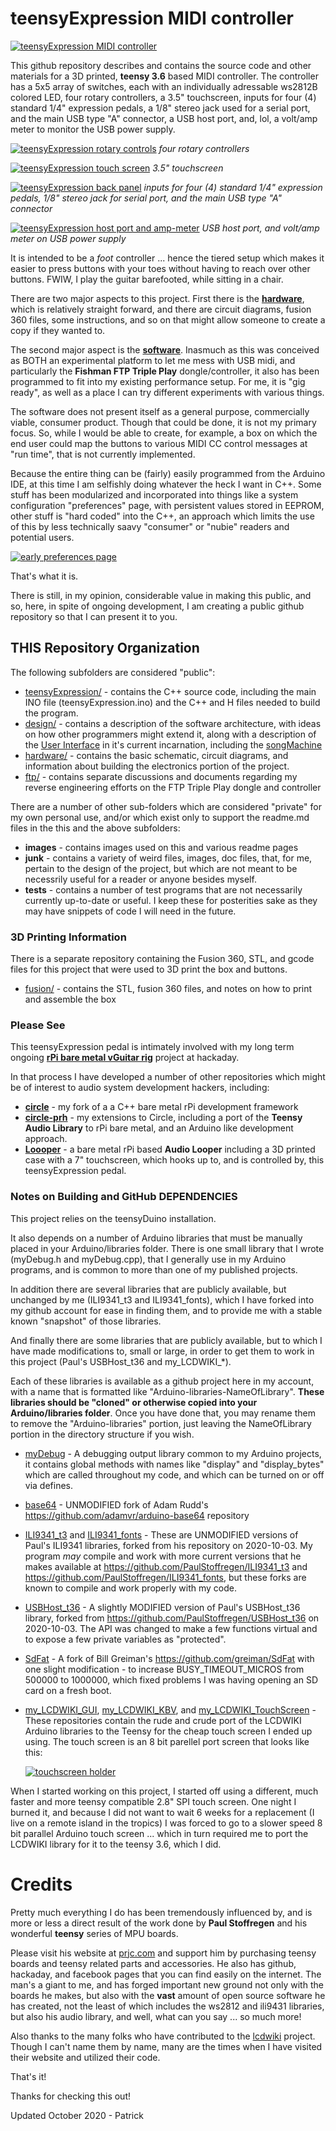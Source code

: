 # teensyExpression MIDI controller

[![teensyExpression MIDI controller](images/teensyExpression01_resized.jpg)](images/teensyExpression01.jpg)

This github repository describes and contains the source code and other materials
for a 3D printed, **teensy 3.6** based MIDI controller.  The controller has a 5x5 array
of switches, each with an individually adressable ws2812B colored LED,
four rotary controllers,
a 3.5" touchscreen,
inputs for four (4) standard 1/4" expression pedals, a 1/8" stereo jack used for a serial port, and the main USB type "A" connector,
a USB host port, and, lol, a volt/amp meter to monitor the USB power supply.


[![teensyExpression rotary controls](images/teensyExpression04_resized.jpg)](images/teensyExpression04.jpg)
*four rotary controllers*

[![teensyExpression touch screen](images/teensyExpression03_resized.jpg)](images/teensyExpression03.jpg)
*3.5" touchscreen*

[![teensyExpression back panel](images/teensyExpression02_resized.jpg)](images/teensyExpression02.jpg)
*inputs for four (4) standard 1/4" expression pedals, 1/8" stereo jack for serial port, and the main USB type "A" connector*

[![teensyExpression host port and amp-meter](images/teensyExpression05_resized.jpg)](images/teensyExpression05.jpg)
*USB host port, and volt/amp meter on USB power supply*



It is intended to be a *foot* controller ... hence the tiered setup which makes it
easier to press buttons with your toes without having to reach over other buttons.
FWIW, I play the guitar barefooted, while sitting in a chair.

There are two major aspects to this project.  First there is the [**hardware**](hardware/), which is
relatively straight forward, and there are circuit diagrams, fusion 360 files, some
instructions, and so on that might allow someone to create a copy if they wanted to.

The second major aspect is the [**software**](design/). Inasmuch as this was conceived as BOTH an
experimental platform to let me mess with USB midi, and particularly the **Fishman FTP
Triple Play** dongle/controller, it also has been programmed to fit into my existing
performance setup.  For me, it is "gig ready", as well as a place I can try different
experiments with various things.

The software does not present itself as a general purpose, commercially viable,
consumer product.  Though that could be done, it is not my primary focus. So, while
I would be able to create, for example, a box on which the end user could map the
buttons to various MIDI CC control messages at "run time", that is not currently
implemented.

Because the entire thing can be (fairly) easily programmed from the Arduino IDE,
at this time I am selfishly doing whatever the heck I want in C++.   Some stuff
has been modularized and incorporated into things like a system configuration "preferences"
page, with persistent values stored in EEPROM, other stuff is "hard coded" into the C++, an
approach which limits the use of this by less technically saavy "consumer" or "nubie"
readers and potential users.

[![early preferences page](images/teensyExpression06_resized.jpg)](images/teensyExpression06.jpg)

That's what it is.

There is still, in my opinion, considerable value in making this public, and so,
here, in spite of ongoing development, I am creating a public github
repository so that I can present it to you.


## THIS Repository Organization

The following subfolders are considered "public":

* [teensyExpression/](teensyExpression/) - contains the C++ source code,
  including the main INO file (teensyExpression.ino) and the C++ and H files
  needed to build the program.
* [design/](design/) - contains a description of the software architecture,
  with ideas on how other programmers might extend it, along with a
  description of the [User Interface](design/readme_ui.md) in it's
  current incarnation, including the [songMachine](design/readme_songmachine.md)
* [hardware/](hardware/) - contains the basic schematic, circuit diagrams,
  and information about building the electronics portion of the project.
* [ftp/](ftp/) - contains separate discussions and documents regarding
   my reverse engineering efforts on the FTP Triple Play dongle and controller

There are a number of other sub-folders which are considered "private" for my own
personal use, and/or which exist only to support the readme.md files in the this
and the above subfolders:

* **images** - contains images used on this and various readme pages
* **junk** - contains a variety of weird files, images, doc files, that, for me, pertain
      to the design of the project, but which are not meant to be necessrily useful
      for a reader or anyone besides myself.
* **tests** - contains a number of test programs that are not necessarily currently up-to-date
    or useful.  I keep these for posterities sake as they may have snippets of code I will
    need in the future.

### 3D Printing Information

There is a separate repository containing the Fusion 360, STL, and gcode files
for this project that were used to 3D print the box and buttons.

* [fusion/](https://github.com/phorton1/Arduino-teensyExpression-fusion) - contains the STL, fusion 360 files, and notes on how to print and assemble the box


### Please See

This teensyExpression pedal is intimately involved with my long term ongoing
**[rPi bare metal vGuitar rig](https://hackaday.io/project/165696-rpi-bare-metal-vguitar-rig)**
project at hackaday.

In that process I have developed a number of other repositories which might be of interest
to audio system development hackers, including:

* **[circle](https://github.com/phorton1/circle)** - my fork of a a C++ bare metal rPi
development framework
* **[circle-prh](https://github.com/phorton1/circle-prh)** - my extensions to Circle, including
a port of the **Teensy Audio Library** to rPi bare metal, and an Arduino like development
approach.
* **[Loooper](https://github.com/phorton1/circle-prh-apps-Looper)** - a bare metal rPi based **Audio Looper**
including a 3D printed case with a 7" touchscreen, which hooks up to, and is controlled by,
this teensyExpression pedal.



### Notes on Building and GitHub **DEPENDENCIES**

This project relies on the teensyDuino installation.

It also depends on a number of Arduino libraries that must be manually placed in your
Arduino/libraries folder.  There is one small library that I wrote (myDebug.h and myDebug.cpp),
that I generally use in my Arduino programs, and is common to more than one of my published projects.

In addition there are several libraries that are publicly available, but unchanged by me
(ILI9341_t3 and ILI9341_fonts), which I have forked into my github account for ease in finding them,
and to provide me with a stable known "snapshot" of those libraries.

And finally there are some libraries that are publicly available, but to which I
have made modifications to, small or large, in order to get them to work in this project
(Paul's USBHost_t36 and my_LCDWIKI_*).


Each of these libraries is available as a github project here in my account, with a
name that is formatted like "Arduino-libraries-NameOfLibrary".   **These libraries
should be "cloned" or otherwise copied into your Arduino/libraries folder**.  Once
you have done that, you may rename them to remove the "Arduino-libraries" portion,
just leaving the NameOfLibrary portion in the directory structure if you wish.

* [myDebug](https://github.com/phorton1/Arduino-libraries-myDebug) -
   A debugging output library common to my Arduino projects, it contains
   global methods with names like "display" and "display_bytes" which are called
   throughout my code, and which can be turned on or off via defines.

* [base64](https://github.com/phorton1/Arduino-libraries-base64) -
  UNMODIFIED fork of Adam Rudd's https://github.com/adamvr/arduino-base64 repository

* [ILI9341_t3](https://github.com/phorton1/Arduino-libraries-ILI9341_t3) and
  [ILI9341_fonts](https://github.com/phorton1/Arduino-libraries-ILI9341_fonts) -
  These are UNMODIFIED versions of Paul's ILI9341 libraries, forked from
  his repository on 2020-10-03.   My program *may* compile and work with
  more current versions that he makes available at https://github.com/PaulStoffregen/ILI9341_t3
  and https://github.com/PaulStoffregen/ILI9341_fonts, but these forks are
  known to compile and work properly with my code.

* [USBHost_t36](https://github.com/phorton1/Arduino-libraries-USBHost_t36) -
  A slightly MODIFIED version of Paul's USBHost_t36 library, forked
  from https://github.com/PaulStoffregen/USBHost_t36 on 2020-10-03.
  The API was changed to make a few functions virtual and to expose
  a few private variables as "protected".

* [SdFat](https://github.com/phorton1/Arduino-libraries-SdFat) -
  A fork of Bill Greiman's https://github.com/greiman/SdFat with one slight
  modification - to increase BUSY_TIMEOUT_MICROS from 500000 to 1000000,
  which fixed problems I was having opening an SD card on a fresh boot.

* [my_LCDWIKI_GUI](https://github.com/phorton1/Arduino-libraries-my_LCDWIKI_GUI),
  [my_LCDWIKI_KBV](https://github.com/phorton1/Arduino-libraries-my_LCDWIKI_KBV), and
  [my_LCDWIKI_TouchScreen](https://github.com/phorton1/Arduino-libraries-my_LCDWIKI_TouchScreen) -
  These repositories contain the rude and crude port of the LCDWIKI Arduino libraries
  to the Teensy for the cheap touch screen I ended up using.  The touch screen
  is an 8 bit parellel port screen that looks like this:

  [![touchscreen holder](images/teensyExpression15_resized.jpg)](images/teensyExpression15.jpg)


When I started working on this project, I started off using a different, much
faster and more teensy compatible 2.8" SPI touch screen.  One night I burned it, and
because I did not want to wait 6 weeks for a replacement (I live on a remote
island in the tropics) I was forced to go to a slower speed 8 bit parallel
Arduino touch screen ... which in turn required me to port the LCDWIKI library
for it to the teensy 3.6, which I did.



# Credits

Pretty much everything I do has been tremendously influenced by, and is more or less a direct
result of the work done by **Paul Stoffregen** and his wonderful **teensy** series of MPU boards.

Please visit his website at [prjc.com](https://www.prjc.com) and support him by purchasing teensy
boards and teensy related parts and accessories.    He also has github, hackaday, and facebook pages
that you can find easily on the internet. The man's a giant to me, and has forged important new
ground not only with the boards he makes, but also with the **vast** amount of open source
software he has created, not the least of which includes the ws2812 and ili9431 libraries, but
also his audio library, and well, what can you say ... so much more!


Also thanks to the many folks who have contributed to the [lcdwiki](http://www.lcdwiki.com) project.
Though I can't name them by name, many are the times when I have visited their website and utilized
their code.



That's it!

Thanks for checking this out!

Updated October 2020 - Patrick
